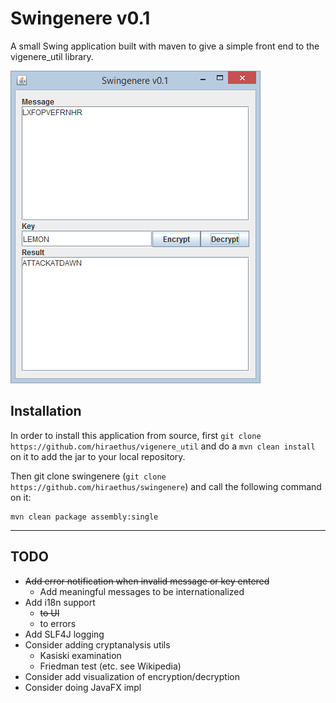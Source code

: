 # Swingenere v0.1

A small Swing application built with maven to give a simple front end to the vigenere_util library.

![Swingenere screenshot](screenshot.png "Swingenere v0.1")

## Installation
In order to install this application from source, first `git clone https://github.com/hiraethus/vigenere_util` and do a `mvn clean install` on it to add the jar to your local repository.

Then git clone swingenere (`git clone https://github.com/hiraethus/swingenere`) and call the following command on it:

```
mvn clean package assembly:single
```

---

## TODO
* ~~Add error notification when invalid message or key entered~~
  * Add meaningful messages to be internationalized
* Add i18n support
  * ~~to UI~~
  * to errors
* Add SLF4J logging
* Consider adding cryptanalysis utils
  * Kasiski examination
  * Friedman test (etc. see Wikipedia)
* Consider add visualization of encryption/decryption
* Consider doing JavaFX impl
